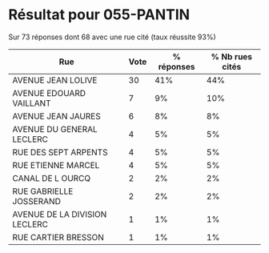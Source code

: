 # Résultat pour 055-PANTIN

Sur 73 réponses dont 68 avec une rue cité (taux réussite 93%)

| Rue | Vote | % réponses | % Nb rues cités|
|-----|------|------------|----------------|
| AVENUE JEAN LOLIVE | 30 | 41% | 44%|
| AVENUE EDOUARD VAILLANT | 7 | 9% | 10%|
| AVENUE JEAN JAURES | 6 | 8% | 8%|
| AVENUE DU GENERAL LECLERC | 4 | 5% | 5%|
| RUE DES SEPT ARPENTS | 4 | 5% | 5%|
| RUE ETIENNE MARCEL | 4 | 5% | 5%|
| CANAL DE L OURCQ | 2 | 2% | 2%|
| RUE GABRIELLE JOSSERAND | 2 | 2% | 2%|
| AVENUE DE LA DIVISION LECLERC | 1 | 1% | 1%|
| RUE CARTIER BRESSON | 1 | 1% | 1%|
